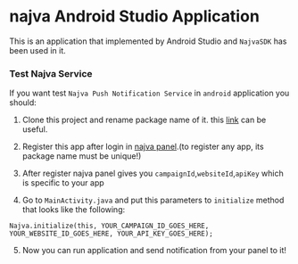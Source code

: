 # najva Android Studio Application

This is an application that implemented by Android Studio and `NajvaSDK` has been used in it.

### Test Najva Service 
If you want test `Najva Push Notification Service` in `android` application you should:
1.  Clone this project and rename package name of it.
this [link](https://stackoverflow.com/questions/16804093/rename-package-in-android-studio) can be useful.

2.  Register this app after login in [najva panel](https://app.najva.com/accounts/login/?next=/).(to register any app, its package name must be unique!)

3.  After register najva panel gives you `campaignId`,`websiteId`,`apiKey` which is specific to your app

4.  Go to `MainActivity.java` and put this parameters to `initialize` method that looks like the following:
```
Najva.initialize(this, YOUR_CAMPAIGN_ID_GOES_HERE, YOUR_WEBSITE_ID_GOES_HERE, YOUR_API_KEY_GOES_HERE);
```

5.  Now you can run application and send notification from your panel to it!